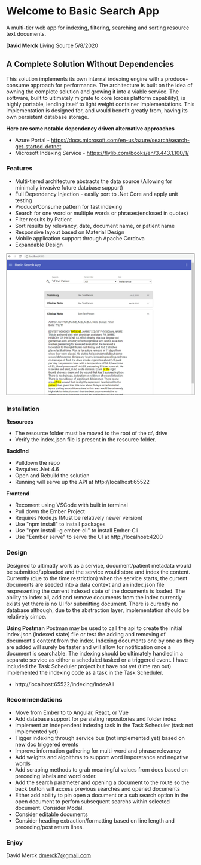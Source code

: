# Welcome to Basic Search App

A multi-tier web app for indexing, filtering, searching and sorting resource text documents.

<b>David Merck</b>
Living Source
5/8/2020

## A Complete Solution Without Dependencies

This solution implements its own internal indexing engine with a produce-consume approach for performance.  The architecture is built on the idea of owning the complete solution and growing it into a viable service.  The software, built to ultimately migrate to core (cross platform capability), is highly portable, lending itself to light weight container implementations.  This implementation is designed for, and would benefit greatly from, having its own persistent database storage.

<b>Here are some notable dependency driven alternative approaches</b>

* Azure Portal - https://docs.microsoft.com/en-us/azure/search/search-get-started-dotnet
* Microsoft Indexing Service - https://flylib.com/books/en/3.443.1.100/1/

### Features

 * Multi-tiered architecture abstracts the data source (Allowing for minimally invasive future database support)
 * Full Dependency Injection - easily port to .Net Core and apply unit testing
 * Produce/Consume pattern for fast indexing
 * Search for one word or multiple words or phrases(enclosed in quotes)
 * Filter results by Patient
 * Sort results by relevancy, date, document name, or patient name
 * Responsive layout based on Material Design
 * Mobile application support through Apache Cordova
 * Expandable Design

 <img src="./ScreenShot.jpg" width="600">

### Installation

<b>Resources</b>
 * The resource folder must be moved to the root of the c:\ drive
 * Verify the index.json file is present in the resource folder.

<b>BackEnd</b>
 * Pulldown the repo
 * Rwquires .Net 4.6
 * Open and Rebuild the solution
 * Running will serve up the API at http://localhost:65522

<b>Frontend</b>
 * Recoment using VSCode with built in terminal
 * Pull down the Ember Project
 * Requires Node.js (Must be relatively newer version)
 * Use "npm install" to install packages
 * Use "npm install -g ember-cli" to install Ember-Cli  
 * Use "Eember serve" to serve the UI at http://localhost:4200

### Design

Designed to ultimatly work as a service, document/patient metadata would be submitted/uploaded and the service would store and index the content.  Currently (due to the time restriction) when the service starts, the current documents are seeded into a data context and an index.json file respresenting the current indexed state of the documents is loaded.  The ability to index all, add and remove documents from the index currently exists yet there is no UI for submitting document.  There is curently no database although, due to the abstraction layer, implementation should be relatively simpe.

<b>Using Postman</b>
Postman may be used to call the api to create the initial index.json  (indexed state) file or test the adding and removing of document's content from the index.  Indexing documents one by one as they are added will surely be faster and will allow for notification once a document is searchable. The indexing should be ultimately handled in a separate service as either a scheduled tasked or a triggered event.  I have included the Task Scheduler project but have not yet (time ran out) implemented the indexing code as a task in the Task Scheduler.
 * http://localhost:65522/indexing/IndexAll

### Recommendations
 * Move from Ember to to Angular, React, or Vue
 * Add database support for persisting repositories and folder index
 * Implement an independent indexing task in the Task Scheduler (task not implemented yet)
 * Tigger indexing through service bus (not implemented yet) based on new doc triggered events
 * Improve information gathering for multi-word and phrase relevancy 
 * Add weights and algoithms to support word imporatance and negative words
 * Add scraping methods to grab meaningful values from docs based on preceding labels and word order.
 * Add the search parameter and opening a document to the route so the back button will access previous searches and opened documents
 * Either add ability to pin open a document or a sub search option in the open document to perfom subsequent searchs within selected document. Consider Modal.
 * Consider editable documents
 * Consider heading extraction/formatting based on line length and preceding/post return lines.

### Enjoy
David Merck dmerck7@gmail.com
